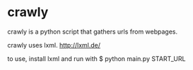 # crawly

crawly is a python script that gathers urls from webpages.

crawly uses lxml. http://lxml.de/

to use, install lxml and run with $ python main.py START_URL
